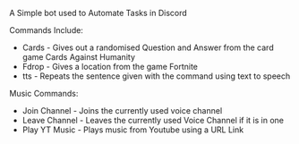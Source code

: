 A Simple bot used to Automate Tasks in Discord

Commands Include:
 - Cards - Gives out a randomised Question and Answer from the card game Cards Against Humanity
 - Fdrop - Gives a location from the game Fortnite
 - tts - Repeats the sentence given with the command using text to speech

Music Commands:
 - Join Channel - Joins the currently used voice channel
 - Leave Channel - Leaves the currently used Voice Channel if it is in one
 - Play YT Music - Plays music from Youtube using a URL Link
